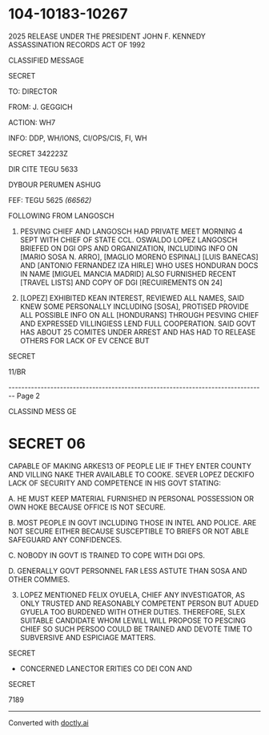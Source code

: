 # 104-10183-10267

2025 RELEASE UNDER THE PRESIDENT JOHN F. KENNEDY ASSASSINATION RECORDS ACT OF 1992

CLASSIFIED MESSAGE

SECRET

TO: DIRECTOR

FROM: J. GEGGICH

ACTION: WH7

INFO: DDP, WH/IONS, CI/OPS/CIS, FI, WH

SECRET 342223Z

DIR CITE TEGU 5633

DYBOUR PERUMEN ASHUG

FEF: TEGU 5625 *(66562)*

FOLLOWING FROM LANGOSCH

1. PESVING CHIEF AND LANGOSCH HAD PRIVATE MEET MORNING 4 SEPT WITH CHIEF OF STATE CCL. OSWALDO LOPEZ LANGOSCH BRIEFED ON DGI OPS AND ORGANIZATION, INCLUDING INFO ON [MARIO SOSA N. ARRO], [MAGLIO MORENO ESPINAL] [LUIS BANECAS] AND [ANTONIO FERNANDEZ IZA HIRLE] WHO USES HONDURAN DOCS IN NAME [MIGUEL MANCIA MADRID] ALSO FURNISHED RECENT [TRAVEL LISTS] AND COPY OF DGI [RECUIREMENTS ON 24]

2. [LOPEZ] EXHIBITED KEAN INTEREST, REVIEWED ALL NAMES, SAID KNEW SOME PERSONALLY INCLUDING [SOSA], PROTISED PROVIDE ALL POSSIBLE INFO ON ALL [HONDURANS] THROUGH PESVING CHIEF AND EXPRESSED VILLINGIESS LEND FULL COOPERATION. SAID GOVT HAS ABOUT 25 COMITES UNDER ARREST AND HAS HAD TO RELEASE OTHERS FOR LACK OF EV CENCE BUT

SECRET

11/BR


-------------------------------------------------------------------------------- Page 2

CLASSIND MESS GE

# SECRET 06

CAPABLE OF MAKING ARKES13 OF PEOPLE LIE IF THEY ENTER COUNTY AND VILLING NAKE THER AVAILABLE TO COOKE. SEVER LOPEZ DECKIFO LACK OF SECURITY AND COMPETENCE IN HIS GOVT STATING:

A. HE MUST KEEP MATERIAL FURNISHED IN PERSONAL POSSESSION OR OWN HOKE BECAUSE OFFICE IS NOT SECURE.

B. MOST PEOPLE IN GOVT INCLUDING THOSE IN INTEL AND POLICE. ARE NOT SECURE EITHER BECAUSE SUSCEPTIBLE TO BRIEFS OR NOT ABLE SAFEGUARD ANY CONFIDENCES.

C. NOBODY IN GOVT IS TRAINED TO COPE WITH DGI OPS.

D. GENERALLY GOVT PERSONNEL FAR LESS ASTUTE THAN SOSA AND OTHER COMMIES.

3. LOPEZ MENTIONED FELIX OYUELA, CHIEF ANY INVESTIGATOR, AS ONLY TRUSTED AND REASONABLY COMPETENT PERSON BUT ADUED GYUELA TOO BURDENED WITH OTHER DUTIES. THEREFORE, SLEX SUITABLE CANDIDATE WHOM LEWILL WILL PROPOSE TO PESCING CHIEF SO SUCH PERSOO COULD BE TRAINED AND DEVOTE TIME TO SUBVERSIVE AND ESPICIAGE MATTERS.

SECRET

*   CONCERNED LANECTOR ERITIES CO DEI CON AND

SECRET

7189


---
Converted with [doctly.ai](https://doctly.ai)